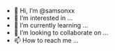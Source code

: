 - 👋 Hi, I’m @samsonxx
- 👀 I’m interested in ...
- 🌱 I’m currently learning ...
- 💞️ I’m looking to collaborate on ...
- 📫 How to reach me ...

<!---
samsonxx/samsonxx is a ✨ special ✨ repository because its `README.md` (this file) appears on your GitHub profile.
You can click the Preview link to take a look at your changes.
--->
